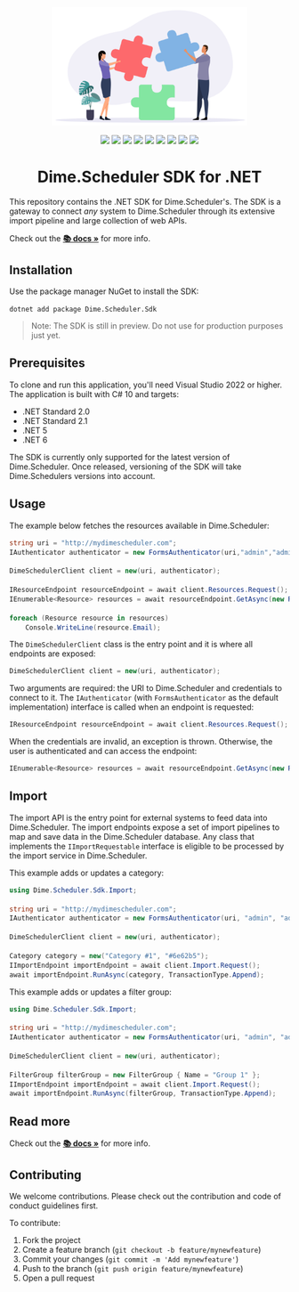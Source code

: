 <p align="center">
    <img src="assets/connect.svg?raw=true" width="350">
</p>

<p align="center">
    <img src="https://img.shields.io/azure-devops/build/dimesoftware/utilities/194?style=flat-square" /> <img src="https://img.shields.io/azure-devops/tests/dimesoftware/utilities/194?compact_message&style=flat-square" /> <img src='https://img.shields.io/nuget/vpre/dime.scheduler.sdk?style=flat-square' /> <img src="https://img.shields.io/azure-devops/coverage/dimesoftware/Utilities/194?style=flat-square" /> <img<img src="https://img.shields.io/nuget/v/Dime.Scheduler.Sdk?style=flat-square" /> <img src="https://github.com/dime-scheduler/sdk-dotnet/actions/workflows/codeql-analysis.yml/badge.svg" /> <img src='https://api.codeclimate.com/v1/badges/65852a78e1a9b7633574/maintainability' /> <img src="https://img.shields.io/badge/License-MIT-brightgreen.svg?style=flat-square"/> <img src="https://img.shields.io/badge/PRs-welcome-brightgreen.svg?style=flat-square" />    
    <a href="https://github.com/dime-scheduler/sdk-dotnet/discussions">
  <img src="https://img.shields.io/badge/chat-discussions-brightgreen?style=flat-square">
</a>
</p>

<h1 align="center">Dime.Scheduler SDK for .NET </h1>

This repository contains the .NET SDK for Dime.Scheduler's. The SDK is a gateway to connect _any_ system to Dime.Scheduler through its extensive import pipeline and large collection of web APIs.

Check out the **[📚 docs »](https://dime-scheduler.github.io/sdk-dotnet)** for more info.

## Installation

Use the package manager NuGet to install the SDK:

`dotnet add package Dime.Scheduler.Sdk`

> Note: The SDK is still in preview. Do not use for production purposes just yet.

## Prerequisites

To clone and run this application, you'll need Visual Studio 2022 or higher. The application is built with C# 10 and targets:

- .NET Standard 2.0
- .NET Standard 2.1
- .NET 5
- .NET 6

The SDK is currently only supported for the latest version of Dime.Scheduler. Once released, versioning of the SDK will take Dime.Schedulers versions into account.

## Usage

The example below fetches the resources available in Dime.Scheduler:

```csharp
string uri = "http://mydimescheduler.com";
IAuthenticator authenticator = new FormsAuthenticator(uri,"admin","admin");

DimeSchedulerClient client = new(uri, authenticator);

IResourceEndpoint resourceEndpoint = await client.Resources.Request();
IEnumerable<Resource> resources = await resourceEndpoint.GetAsync(new ResourceRequest());

foreach (Resource resource in resources)
    Console.WriteLine(resource.Email);
```

The `DimeSchedulerClient` class is the entry point and it is where all endpoints are exposed:

```csharp
DimeSchedulerClient client = new(uri, authenticator);
```

Two arguments are required: the URI to Dime.Scheduler and credentials to connect to it. The `IAuthenticator` (with `FormsAuthenticator` as the default implementation) interface is called when an endpoint is requested:

```csharp
IResourceEndpoint resourceEndpoint = await client.Resources.Request();
```

When the credentials are invalid, an exception is thrown. Otherwise, the user is authenticated and can access the endpoint:

```csharp
IEnumerable<Resource> resources = await resourceEndpoint.GetAsync(new ResourceRequest());
```

## Import

The import API is the entry point for external systems to feed data into Dime.Scheduler. The import endpoints expose a set of import pipelines to map and save data in the Dime.Scheduler database. Any class that implements the `IImportRequestable` interface is eligible to be processed by the import service in Dime.Scheduler.

This example adds or updates a category:

```csharp
using Dime.Scheduler.Sdk.Import;

string uri = "http://mydimescheduler.com";
IAuthenticator authenticator = new FormsAuthenticator(uri, "admin", "admin");

DimeSchedulerClient client = new(uri, authenticator);

Category category = new("Category #1", "#6e62b5");
IImportEndpoint importEndpoint = await client.Import.Request();
await importEndpoint.RunAsync(category, TransactionType.Append);
```

This example adds or updates a filter group:

```csharp
using Dime.Scheduler.Sdk.Import;

string uri = "http://mydimescheduler.com";
IAuthenticator authenticator = new FormsAuthenticator(uri, "admin", "admin");

DimeSchedulerClient client = new(uri, authenticator);

FilterGroup filterGroup = new FilterGroup { Name = "Group 1" };
IImportEndpoint importEndpoint = await client.Import.Request();
await importEndpoint.RunAsync(filterGroup, TransactionType.Append);
```

## Read more

Check out the **[📚 docs »](https://dime-scheduler.github.io/sdk-dotnet)** for more info.

## Contributing

We welcome contributions. Please check out the contribution and code of conduct guidelines first.

To contribute:

1. Fork the project
2. Create a feature branch (`git checkout -b feature/mynewfeature`)
3. Commit your changes (`git commit -m 'Add mynewfeature'`)
4. Push to the branch (`git push origin feature/mynewfeature`)
5. Open a pull request
